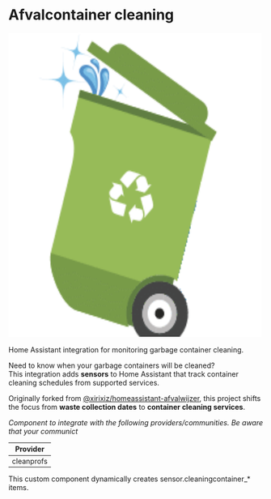 # Afvalcontainer cleaning

<img src="https://raw.githubusercontent.com/PatrickSt1991/ha-afvalcontainer-cleaning/refs/heads/main/clean-container.png" alt="clean container" width="500" height="600">

Home Assistant integration for monitoring garbage container cleaning.  

Need to know when your garbage containers will be cleaned?  
This integration adds **sensors** to Home Assistant that track container cleaning schedules from supported services.  

Originally forked from [@xirixiz/homeassistant-afvalwijzer](https://github.com/xirixiz/homeassistant-afvalwijzer), this project shifts the focus from **waste collection dates** to **container cleaning services**.

_Component to integrate with the following providers/communities. Be aware that your communict_

| **Provider**                                          |
|-------------------------------------------------------|
| cleanprofs                                            |

This custom component dynamically creates sensor.cleaningcontainer\_\* items. 
